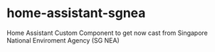 # home-assistant-sgnea
Home Assistant Custom Component to get now cast from Singapore National Enviroment Agency (SG NEA)
